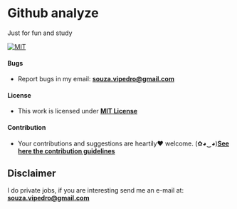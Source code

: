 # Github analyze
Just for fun and study

[![MIT](https://img.shields.io/badge/license-MIT-blue.svg)](https://github.com/Pedro-Souza/)

#### Bugs

- Report bugs in my email: **souza.vipedro@gmail.com**

#### License

- This work is licensed under [**MIT License**](https://github.com/Pedro-Souza/)

#### Contribution

- Your contributions and suggestions are heartily♥ welcome. (✿◕‿◕)[**See here the contribution guidelines**](/.github/CONTRIBUTING.md)

## Disclaimer

I do private jobs, if you are interesting send me an e-mail at: **souza.vipedro@gmail.com**
